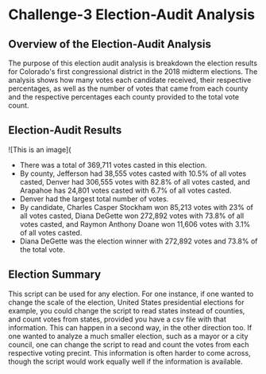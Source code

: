 # Challenge-3 Election-Audit Analysis
## Overview of the Election-Audit Analysis
The purpose of this election audit analysis is breakdown the election results for Colorado's first congressional district in the 2018 midterm elections. The analysis shows how many votes each 
candidate received, their respective percentages, as well as the number of votes that came from each county and the respective percentages each county provided 
to the total vote count.
## Election-Audit Results
![This is an image](
- There was a total of 369,711 votes casted in this election.
- By county, Jefferson had 38,555 votes casted with 10.5% of all votes casted, Denver had 306,555 votes with 82.8% of all votes casted, and Arapahoe has 24,801
votes casted with 6.7% of all votes casted.
- Denver had the largest total number of votes.
- By candidate, Charles Casper Stockham won 85,213 votes with 23% of all votes casted, Diana DeGette won 272,892 votes with 73.8% of all votes casted, and 
Raymon Anthony Doane won 11,606 votes with 3.1% of all votes casted.
- Diana DeGette was the election winner with 272,892 votes and 73.8% of the total vote.
## Election Summary
This script can be used for any election. For one instance, if one wanted to change the scale of the election, United States presidential elections for example, 
you could change the script to read states instead of counties, and count votes from states, provided you have a csv file with that information. This can happen in a second way,
in the other direction too. If one wanted to analyze a much smaller election, such as a mayor or a city council, one can change the script to read and count the votes from
each respective voting precint. This information is often harder to come across, though the script would work equally well if the information is available.

